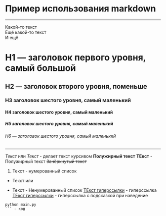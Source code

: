 # Пример использования markdown
---
Какой-то текст  
Ещё какой-то текст <br>
И ещё


# H1 — заголовок первого уровня, самый большой
## H2 — заголовок второго уровня, поменьше
### H3 заголовок шестого уровня, самый маленький 
#### H4 заголовок шестого уровня, самый маленький 
##### H5 заголовок шестого уровня, самый маленький 
###### H6 — заголовок шестого уровня, самый маленький 
---


*Текст* или _Текст_ - делает текст курсивом
**Полужирный текст** __ТЕкст__ - Полужирный текст
~~Зачёркнутый текст~~
1. Текст - нумерованный список
* Текст или 
- Текст - Ненумерованный список
[ТЕкст гиперссылки](https://github.com/danilwap/first-project) - гиперссылка
[ТЕкст гиперссылки](https://github.com/danilwap/first-project "Мой гитхаб") - гиперссылка с подсказкой при наведение
```python
python main.py
``` - код